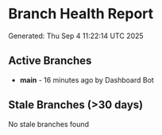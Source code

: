 # Branch Health Report
Generated: Thu Sep  4 11:22:14 UTC 2025

## Active Branches
- **main** - 16 minutes ago by Dashboard Bot

## Stale Branches (>30 days)
No stale branches found
